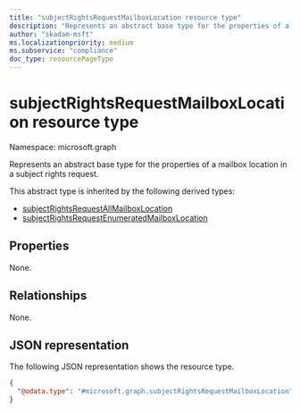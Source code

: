 ```yaml
---
title: "subjectRightsRequestMailboxLocation resource type"
description: "Represents an abstract base type for the properties of a mailbox location in a subject rights request."
author: "skadam-msft"
ms.localizationpriority: medium
ms.subservice: "compliance"
doc_type: resourcePageType
---
```


# subjectRightsRequestMailboxLocation resource type

Namespace: microsoft.graph

Represents an abstract base type for the properties of a mailbox location in a subject rights request.

This abstract type is inherited by the following derived types:
- [subjectRightsRequestAllMailboxLocation](../resources/subjectrightsrequestallmailboxlocation.md)
- [subjectRightsRequestEnumeratedMailboxLocation](../resources/subjectrightsrequestenumeratedmailboxlocation.md)

## Properties
None.

## Relationships
None.

## JSON representation
The following JSON representation shows the resource type.
<!-- {
  "blockType": "resource",
  "@odata.type": "microsoft.graph.subjectRightsRequestMailboxLocation"
}
-->
``` json
{
  "@odata.type": "#microsoft.graph.subjectRightsRequestMailboxLocation"
}
```

